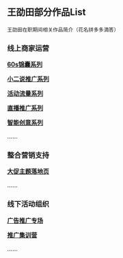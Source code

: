 ## 王劭田部分作品List
`王劭田在职期间相关作品简介（花名拼多多滴答）`
### 线上商家运营
**[60s锦囊系列](https://shuyuan.pinduoduo.com/courseSeries/30)**

**[小二说推广系列](https://shuyuan.pinduoduo.com/courseDetail/752)**

**[活动流量系列](https://shuyuan.pinduoduo.com/courseDetail/1082)**

**[直播推广系列](https://shuyuan.pinduoduo.com/courseDetail/629?from=1)**

**[智能创意系列](https://shuyuan.pinduoduo.com/courseSeries/11)**

......

### 整合营销支持

**[大促主题落地页](https://github.com/shaotianw/works/tree/gh-pages/D)**

......

### 线下活动组织

**[广告推广专场]()**

**[推广集训营]()**

......
